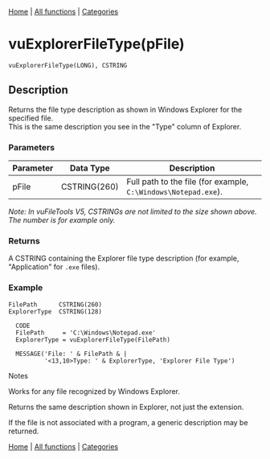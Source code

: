 [Home](../index.md) | [All functions](index.md) | [Categories](../categories/index.md)

# vuExplorerFileType(pFile)

```Prototype
vuExplorerFileType(LONG), CSTRING
```


## Description
Returns the file type description as shown in Windows Explorer for the specified file.  
This is the same description you see in the "Type" column of Explorer.

### Parameters

| Parameter | Data Type    | Description                                                                 |
|-----------|--------------|-----------------------------------------------------------------------------|
| pFile     | CSTRING(260) | Full path to the file (for example, `C:\Windows\Notepad.exe`).              |

_Note: In vuFileTools V5, CSTRINGs are not limited to the size shown above. The number is for example only._

### Returns
A CSTRING containing the Explorer file type description (for example, "Application" for `.exe` files).

### Example

```Clarion
FilePath      CSTRING(260)
ExplorerType  CSTRING(128)

  CODE
  FilePath     = 'C:\Windows\Notepad.exe'
  ExplorerType = vuExplorerFileType(FilePath)

  MESSAGE('File: ' & FilePath & |
          '<13,10>Type: ' & ExplorerType, 'Explorer File Type')

```
Notes

Works for any file recognized by Windows Explorer.

Returns the same description shown in Explorer, not just the extension.

If the file is not associated with a program, a generic description may be returned.

[Home](../index.md) | [All functions](index.md) | [Categories](../categories/index.md)
